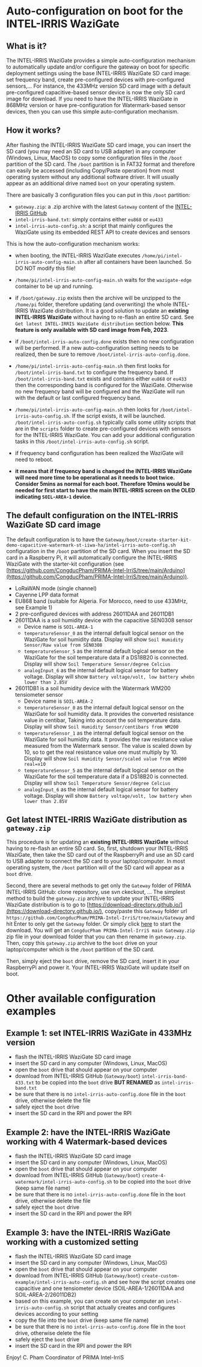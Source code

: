 Auto-configuration on boot for the INTEL-IRRIS WaziGate
====================================================

What is it?
-----------

The INTEL-IRRIS WaziGate provides a simple auto-configuration mechanism to automatically update and/or configure the gateway on boot for specific deployment settings using the base INTEL-IRRIS WaziGate SD card image: set frequency band, create pre-configured devices with pre-configured sensors,... For instance, the 433MHz version SD card image with a default pre-configured capacitive-based sensor device is now the only SD card image for download. If you need to have the INTEL-IRRIS WaziGate in 868MHz version or have pre-configuration for Watermark-based sensor devices, then you can use this simple auto-configuration mechanism.

How it works?
-----------

After flashing the INTEL-IRRIS WaziGate SD card image, you can insert the SD card (you may need an SD card to USB adapter) in any computer (Windows, Linux, MacOS) to copy some configuration files in the `/boot` partition of the SD card. The `/boot` partition is in FAT32 format and therefore can easily be accessed (including Copy/Paste operation) from most operating system without any additional software driver. It will usually appear as an additional drive named `boot` on your operating system.

There are basically 3 configuration files you can put in this `/boot` partition:

- `gateway.zip`: a .zip archive with the latest `Gateway` content of the [INTEL-IRRIS GitHub](https://github.com/CongducPham/PRIMA-Intel-IrriS/tree/main/Gateway)
- `intel-irris-band.txt`: simply contains either `eu868` or `eu433`
- `intel-irris-auto-config.sh`: a script that mainly configures the WaziGate using its embedded REST API to create devices and sensors

This is how the auto-configuration mechanism works:

- when booting, the INTEL-IRRIS WaziGate executes `/home/pi/intel-irris-auto-config-main.sh` after all containers have been launched. So DO NOT modify this file!

- `/home/pi/intel-irris-auto-config-main.sh` waits for the `wazigate-edge` container to be up and running. 

- if `/boot/gateway.zip` exists then the archive will be unzipped to the `/home/pi` folder, therefore updating (and overwriting) the whole INTEL-IRRIS WaziGate distribution. It is a good solution to update an **existing INTEL-IRRIS WaziGate** without having to re-flash an entire SD card. See `Get latest INTEL-IRRIS WaziGate distribution` section below. **This feature is only available with SD card image from Feb, 2023**.

- if `/boot/intel-irris-auto-config.done` exists then no new configuration will be performed. If a new auto-configuration setting needs to be realized, then be sure to remove `/boot/intel-irris-auto-config.done`.

- `/home/pi/intel-irris-auto-config-main.sh` then first looks for `/boot/intel-irris-band.txt` to configure the frequency band. If `/boot/intel-irris-band.txt` exists and contains either `eu868` or `eu433` then the corresponding band is configured for the WaziGate. Otherwise no new frequency band will be configured and the WaziGate will run with the default or last configured frequency band.

- `/home/pi/intel-irris-auto-config-main.sh` then looks for `/boot/intel-irris-auto-config.sh`. If the script exists, it will be launched. `/boot/intel-irris-auto-config.sh` typically calls some utility scripts that are in the `scripts` folder to create pre-configured devices with sensors for the INTEL-IRRIS WaziGate. You can add your additional configuration tasks in this `/boot/intel-irris-auto-config.sh` script. 

- if frequency band configuration has been realized the WaziGate will need to reboot.

- **it means that if frequency band is changed the INTEL-IRRIS WaziGate will need more time to be operational as it needs to boot twice. Consider 5mins as normal for each boot. Therefore 10mins would be needed for first start to have the main INTEL-IRRIS screen on the OLED indicating `SOIL-AREA-1` device.**


The default configuration on the INTEL-IRRIS WaziGate SD card image
-----------

The default configuration is to have the `Gateway/boot/create-starter-kit-demo-capacitive-watermark-st-iiwa-ha/intel-irris-auto-config.sh` configuration in the `/boot` partition of the SD card. When you insert the SD card in a Raspberry Pi, it will automatically configure the INTEL-IRRIS WaziGate with the starter-kit configuration (see [https://github.com/CongducPham/PRIMA-Intel-IrriS/tree/main/Arduino](https://github.com/CongducPham/PRIMA-Intel-IrriS/tree/main/Arduino)).

- LoRaWAN mode (single channel)
- Cayenne LPP data format
- EU868 band (suitable for Algeria. For Morocco, need to use 433MHz, see Example 1)
- 2 pre-configured devices with address 26011DAA and 26011DB1
- 26011DAA is a soil humidity device with the capacitive SEN0308 sensor
	- Device name is `SOIL-AREA-1`
	- `temperatureSensor_0` as the internal default logical sensor on the WaziGate for soil humidity data. Display will show `Soil Humidity Sensor/Raw value from SEN0308`
	- `temperatureSensor_5` as the internal default logical sensor on the WaziGate for the soil temperature data if a DS18B20 is connected. Display will show `Soil Temperature Sensor/degree Celcius`
	- `analogInput_6` as the internal default logical sensor for battery voltage. Display will show `Battery voltage/volt, low battery whebn lower than 2.85V`
- 26011DB1 is a soil humidity device with the Watermark WM200 tensiometer sensor
	- Device name is `SOIL-AREA-2`
	- `temperatureSensor_0` as the internal default logical sensor on the WaziGate for soil humidity data. It provides the converted resistance value in centibar, Taking into account the soil temperature data. Display will show `Soil Humidity Sensor/centibars from WM200`
	- `temperatureSensor_1` as the internal default logical sensor on the WaziGate for soil humidity data. It provides the raw resistance value measured from the Watermark sensor. The value is scaled down by 10, so to get the real resistance value one must multiply by 10. Display will show `Soil Humidity Sensor/scaled value from WM200 real=x10`	
	- `temperatureSensor_5` as the internal default logical sensor on the WaziGate for the soil temperature data if a DS18B20 is connected. Display will show `Soil Temperature Sensor/degree Celcius`
	- `analogInput_6` as the internal default logical sensor for battery voltage. Display will show `Battery voltage/volt, low battery when lower than 2.85V`


Get latest INTEL-IRRIS WaziGate distribution as `gateway.zip`
---

This procedure is for updating an **existing INTEL-IRRIS WaziGate** without having to re-flash an entire SD card. So, first, shutdown your INTEL-IRRIS WaziGate, then take the SD card out of the RaspberryPi and use an SD card to USB adapter to connect the SD card to your laptop/computer. In most operating system, the `/boot` partition will of the SD card will appear as a `boot` drive.

Second, there are several methods to get only the `Gateway` folder of PRIMA INTEL-IRRIS GitHub: clone repository, use svn ckeckout, ... The simplest method to build the `gateway.zip` archive to update your INTEL-IRRIS WaziGate distribution is to go to [https://download-directory.github.io/](https://download-directory.github.io/), copy/paste this `Gateway` folder url `https://github.com/CongducPham/PRIMA-Intel-IrriS/tree/main/Gateway` and hit Enter to only get the `Gateway` folder. Or simply click [here](https://download-directory.github.io?url=https://github.com/CongducPham/PRIMA-Intel-IrriS/tree/main/Gateway) to start the download. You will get an `CongducPham PRIMA-Intel-IrriS main Gateway.zip` zip file in your download folder that you can then rename in `gateway.zip`. Then, copy this `gateway.zip` archive to the `boot` drive on your laptop/computer which is the `/boot` partition of the SD card.

Then, simply eject the `boot` drive, remove the SD card, insert it in your RaspberryPi and power it. Your INTEL-IRRIS WaziGate will update itself on boot.

Other available configuration examples
===

Example 1: set INTEL-IRRIS WaziGate in 433MHz version
-----------

- flash the INTEL-IRRIS WaziGate SD card image
- insert the SD card in any computer (Windows, Linux, MacOS)
- open the `boot` drive that should appear on your computer
- download from INTEL-IRRIS GitHub (`Gateway/boot`) `intel-irris-band-433.txt` to be copied into the `boot` drive **BUT RENAMED** as `intel-irris-band.txt`
- be sure that there is no `intel-irris-auto-config.done` file in the `boot` drive, otherwise delete the file
- safely eject the `boot` drive
- insert the SD card in the RPI and power the RPI

Example 2: have the INTEL-IRRIS WaziGate working with 4 Watermark-based devices
-----------

- flash the INTEL-IRRIS WaziGate SD card image
- insert the SD card in any computer (Windows, Linux, MacOS)
- open the `boot` drive that should appear on your computer
- download from INTEL-IRRIS GitHub (`Gateway/boot`) `create-4-watermark/intel-irris-auto-config.sh` to be copied into the `boot` drive (keep same file name)
- be sure that there is no `intel-irris-auto-config.done` file in the `boot` drive, otherwise delete the file
- safely eject the `boot` drive
- insert the SD card in the RPI and power the RPI

Example 3: have the INTEL-IRRIS WaziGate working with a customized setting
-----------

- flash the INTEL-IRRIS WaziGate SD card image
- insert the SD card in any computer (Windows, Linux, MacOS)
- open the `boot` drive that should appear on your computer
- download from INTEL-IRRIS GitHub (`Gateway/boot`) `create-custom-example/intel-irris-auto-config.sh` and see how the script creates one capacitive and one tensiometer device (SOIL-AREA-1/26011DAA and SOIL-AREA-2/26011DB2)
- based on this example, you can create on your computer an `intel-irris-auto-config.sh` script that actually creates and configures devices according to your setting
- copy the file into the `boot` drive (keep same file name)
- be sure that there is no `intel-irris-auto-config.done` file in the `boot` drive, otherwise delete the file
- safely eject the `boot` drive
- insert the SD card in the RPI and power the RPI

Enjoy!
C. Pham
Coordinator of PRIMA Intel-IrriS

